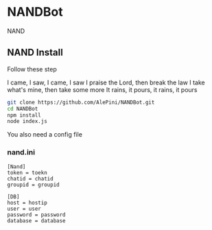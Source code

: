 # NANDBot

NAND

## NAND Install
Follow these step

I came, I saw, I came, I saw
I praise the Lord, then break the law
I take what's mine, then take some more
It rains, it pours, it rains, it pours

```bash
git clone https://github.com/AlePini/NANDBot.git
cd NANDBot
npm install
node index.js
```

You also need a config file

### nand.ini
```
[Nand]
token = toekn
chatid = chatid
groupid = groupid

[DB]
host = hostip
user = user
password = password
database = database
```
